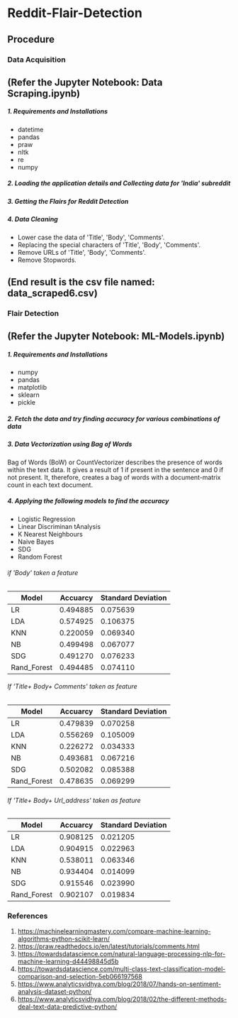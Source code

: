 # Reddit-Flair-Detection

## Procedure
### Data Acquisition
## (Refer the Jupyter Notebook: Data Scraping.ipynb) 
##### 1. Requirements and Installations
- datetime
- pandas
- praw
- nltk
- re
- numpy
##### 2. Loading the application details and Collecting data for 'India' subreddit
##### 3. Getting the Flairs for Reddit Detection
##### 4. Data Cleaning
- Lower case the data of 'Title', 'Body', 'Comments'.
- Replacing the special characters of 'Title', 'Body', 'Comments'.
- Remove URLs of 'Title', 'Body', 'Comments'.
- Remove Stopwords.

## (End result is the csv file named: data_scraped6.csv)

### Flair Detection
## (Refer the Jupyter Notebook: ML-Models.ipynb)
##### 1. Requirements and Installations
- numpy
- pandas
- matplotlib
- sklearn
- pickle
##### 2. Fetch the data and try finding accuracy for various combinations of data 
##### 3. Data Vectorization using Bag of Words
Bag of Words (BoW) or CountVectorizer describes the presence of words within the text data. It gives a result of 1 if present in the sentence and 0 if not present. It, therefore, creates a bag of words with a document-matrix count in each text document.
##### 4. Applying the following models to find the accuracy 
- Logistic Regression
- Linear Discriminan tAnalysis
- K Nearest Neighbours
- Naive Bayes
- SDG
- Random Forest

###### if 'Body' taken a feature
|Model|Accuarcy|Standard Deviation|
|-----|--------|------------------|
|LR   |0.494885|0.075639          |
|LDA  |0.574925|0.106375          |
|KNN  |0.220059|0.069340          |
|NB   |0.499498|0.067077          |
|SDG  |0.491270|0.076233          |
|Rand_Forest|0.494485|0.074110    |

###### If 'Title+ Body+ Comments' taken as feature
|Model|Accuarcy|Standard Deviation|
|-----|--------|------------------|
|LR   |0.479839|0.070258         |
|LDA  |0.556269 |0.105009          |
|KNN  |0.226272|0.034333          |
|NB   |0.493681|0.067216         |
|SDG  |0.502082|0.085388       |
|Rand_Forest|0.478635|0.069299    |


###### If 'Title+ Body+ Url_address' taken as feature
|Model|Accuarcy|Standard Deviation|
|-----|--------|------------------|
|LR   | 0.908125|0.021205         |
|LDA  |0.904915 |0.022963          |
|KNN  |0.538011|0.063346          |
|NB   |0.934404|0.014099         |
|SDG  |0.915546|0.023990       |
|Rand_Forest|0.902107|0.019834    |

### References
1. https://machinelearningmastery.com/compare-machine-learning-algorithms-python-scikit-learn/
2. https://praw.readthedocs.io/en/latest/tutorials/comments.html
3. https://towardsdatascience.com/natural-language-processing-nlp-for-machine-learning-d44498845d5b
4. https://towardsdatascience.com/multi-class-text-classification-model-comparison-and-selection-5eb066197568
5. https://www.analyticsvidhya.com/blog/2018/07/hands-on-sentiment-analysis-dataset-python/
6. https://www.analyticsvidhya.com/blog/2018/02/the-different-methods-deal-text-data-predictive-python/

